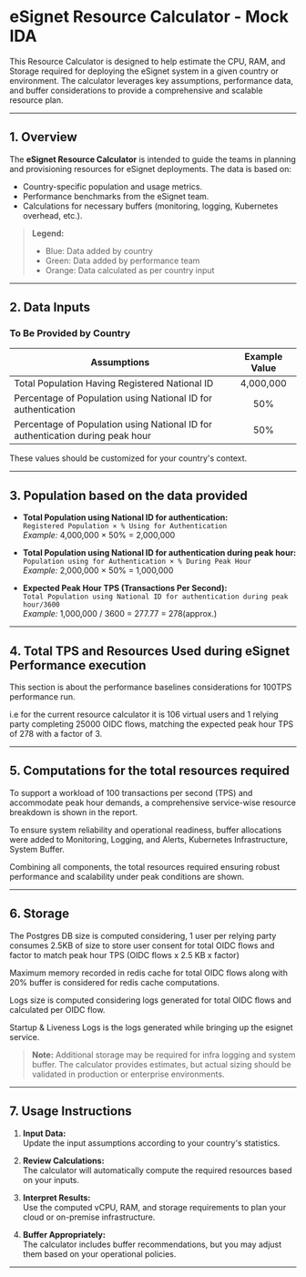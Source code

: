 # eSignet Resource Calculator - Mock IDA

This Resource Calculator is designed to help estimate the CPU, RAM, and Storage required for deploying the eSignet system in a given country or environment. The calculator leverages key assumptions, performance data, and buffer considerations to provide a comprehensive and scalable resource plan.

---

## 1. Overview

The **eSignet Resource Calculator** is intended to guide the teams in planning and provisioning resources for eSignet deployments. The data is based on:
- Country-specific population and usage metrics.
- Performance benchmarks from the eSignet team.
- Calculations for necessary buffers (monitoring, logging, Kubernetes overhead, etc.).

> **Legend:**
> - Blue: Data added by country
> - Green: Data added by performance team
> - Orange: Data calculated as per country input

---

## 2. Data Inputs

### To Be Provided by Country

| Assumptions                                                                    | Example Value  |
|--------------------------------------------------------------------------------|:--------------:|
| Total Population Having Registered National ID                                 | 4,000,000      |
| Percentage of Population using National ID for authentication                  | 50%            |
| Percentage of Population using National ID for authentication during peak hour | 50%  |

These values should be customized for your country's context.

---

## 3. Population based on the data provided

- **Total Population using National ID for authentication:**  
  `Registered Population × % Using for Authentication`  
  _Example:_ 4,000,000 × 50% = 2,000,000

- **Total Population using National ID for authentication during peak hour:**  
  `Population using for Authentication × % During Peak Hour`  
  _Example:_ 2,000,000 × 50% = 1,000,000

- **Expected Peak Hour TPS (Transactions Per Second):**  
  `Total Population using National ID for authentication during peak hour/3600`  
  _Example:_ 1,000,000 / 3600 = 277.77 = 278(approx.)

---

## 4. Total TPS and Resources Used during eSignet Performance execution
This section is about the performance baselines considerations for 100TPS performance run. 

i.e for the current resource calculator it is 106 virtual users and 1 relying party completing 25000 OIDC flows, matching the expected peak hour TPS of 278 with a factor of 3.

---

## 5. Computations for the total resources required
To support a workload of 100 transactions per second (TPS) and accommodate peak hour demands, a comprehensive service-wise resource breakdown is shown in the report.

To ensure system reliability and operational readiness, buffer allocations were added to 
Monitoring, Logging, and Alerts, Kubernetes Infrastructure, System Buffer.

Combining all components, the total resources required ensuring robust performance and scalability under peak conditions are shown.

---

## 6. Storage
The Postgres DB size is computed considering, 1 user per relying party consumes 2.5KB of size to store user consent for total OIDC flows and factor to match peak hour TPS (OIDC flows x 2.5 KB x factor) 

Maximum memory recorded in redis cache for total OIDC flows along with 20% buffer is considered for redis cache computations.

Logs size is computed considering logs generated for total OIDC flows and calculated per OIDC flow.

Startup & Liveness Logs is the logs generated while bringing up the esignet service.

> **Note:** Additional storage may be required for infra logging and system buffer. The calculator provides estimates, but actual sizing should be validated in production or enterprise environments.

---

## 7. Usage Instructions

1. **Input Data:**  
   Update the input assumptions according to your country's statistics.

2. **Review Calculations:**  
   The calculator will automatically compute the required resources based on your inputs.

3. **Interpret Results:**  
   Use the computed vCPU, RAM, and storage requirements to plan your cloud or on-premise infrastructure.

4. **Buffer Appropriately:**  
   The calculator includes buffer recommendations, but you may adjust them based on your operational policies.

---